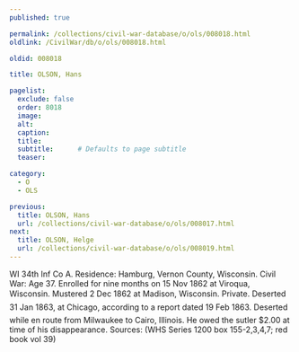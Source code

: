 ```yaml
---
published: true

permalink: /collections/civil-war-database/o/ols/008018.html
oldlink: /CivilWar/db/o/ols/008018.html

oldid: 008018

title: OLSON, Hans

pagelist:
  exclude: false
  order: 8018
  image: 
  alt:
  caption:
  title:
  subtitle:      # Defaults to page subtitle
  teaser:

category: 
  - O 
  - OLS

previous:
  title: OLSON, Hans
  url: /collections/civil-war-database/o/ols/008017.html  
next:
  title: OLSON, Helge
  url: /collections/civil-war-database/o/ols/008019.html   
---
```

WI 34th Inf Co A. Residence: Hamburg, Vernon County, Wisconsin. Civil War: Age 37. Enrolled for nine months on 15 Nov 1862 at Viroqua, Wisconsin. Mustered 2 Dec 1862 at Madison, Wisconsin. Private. &#147;Deserted 31 Jan 1863,&#148; at Chicago, according to a report dated 19 Feb 1863. Deserted while en route from Milwaukee to Cairo, Illinois. He owed the sutler $2.00 at time of his disappearance. Sources: (WHS Series 1200 box 155-2,3,4,7; red book vol 39)